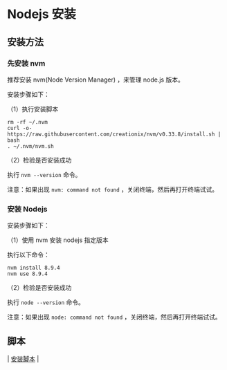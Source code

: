 # Nodejs 安装

## 安装方法

### 先安装 nvm

推荐安装 nvm(Node Version Manager) ，来管理 node.js 版本。

安装步骤如下：

（1）执行安装脚本

```
rm -rf ~/.nvm
curl -o- https://raw.githubusercontent.com/creationix/nvm/v0.33.8/install.sh | bash
. ~/.nvm/nvm.sh
```

（2）检验是否安装成功

执行 `nvm --version` 命令。

注意：如果出现 `nvm: command not found` ，关闭终端，然后再打开终端试试。

### 安装 Nodejs

安装步骤如下：

（1）使用 nvm 安装 nodejs 指定版本

执行以下命令：

```
nvm install 8.9.4
nvm use 8.9.4
```

（2）检验是否安装成功

执行 `node --version` 命令。

注意：如果出现 `node: command not found` ，关闭终端，然后再打开终端试试。

## 脚本

| [安装脚本](https://github.com/dunwu/linux/tree/master/codes/deploy/tool/nodejs) |
